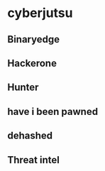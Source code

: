 # cyberjutsu

## Binaryedge

## Hackerone

## Hunter

## have i been pawned

## dehashed

## Threat intel
